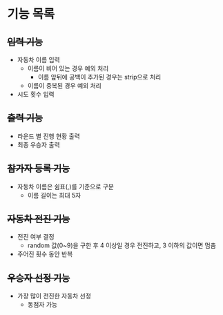 # 기능 목록
## ~~입력 기능~~
- 자동차 이름 입력
  - 이름이 비어 있는 경우 예외 처리
    - 이름 앞뒤에 공백이 추가된 경우는 strip으로 처리
  - 이름이 중복된 경우 예외 처리
- 시도 횟수 입력

## ~~출력 기능~~
- 라운드 별 진행 현황 출력
- 최종 우승자 출력

## ~~참가자 등록 기능~~
- 자동차 이름은 쉼표(,)를 기준으로 구분
  - 이름 길이는 최대 5자

## ~~자동차 전진 기능~~
- 전진 여부 결정
  - random 값(0~9)을 구한 후 4 이상일 경우 전진하고, 3 이하의 값이면 멈춤
- 주어진 횟수 동안 반복

## ~~우승자 선정 기능~~
- 가장 많이 전진한 자동차 선정
  - 동점자 가능
  
